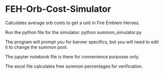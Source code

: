 # FEH-Orb-Cost-Simulator
Calculates average orb costs to get a unit in Fire Emblem Heroes.


Run the python file for the simulator: python summon_simulator.py

The program will prompt you for banner specifics, but you will need to edit it to change the summon pool.

The jupyter notebook file is there for convenience purposes only.

The excel file calculates free summon percentages for verification.

